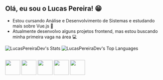 ## Olá, eu sou o Lucas Pereira! 😁

- Estou cursando Análise e Desenvolvimento de Sistemas e estudando mais sobre Vue.js 👾
- Atualmente desenvolvo alguns projetos frontend, mas estou buscando minha primeira vaga na área 💻


![LucasPereiraDev's Stats](https://github-readme-stats.vercel.app/api?username=LucasPereiraDev&theme=nightowl&show_icons=true&hide_border=false&count_private=true) ![LucasPereiraDev's Top Languages](https://github-readme-stats.vercel.app/api/top-langs/?username=LucasPereiraDev&theme=nightowl&show_icons=true&hide_border=false&layout=compact)

##


<img width='48' src="https://cdn.jsdelivr.net/gh/devicons/devicon@latest/icons/javascript/javascript-original.svg" /> <img width='48' src="https://cdn.jsdelivr.net/gh/devicons/devicon@latest/icons/html5/html5-original.svg" /> <img width='48' src="https://cdn.jsdelivr.net/gh/devicons/devicon@latest/icons/css3/css3-original.svg" /> <img width='48' src="https://cdn.jsdelivr.net/gh/devicons/devicon@latest/icons/mysql/mysql-original.svg" /> <img width='48' src="https://cdn.jsdelivr.net/gh/devicons/devicon@latest/icons/vuejs/vuejs-original.svg" />
          
          
          
          
